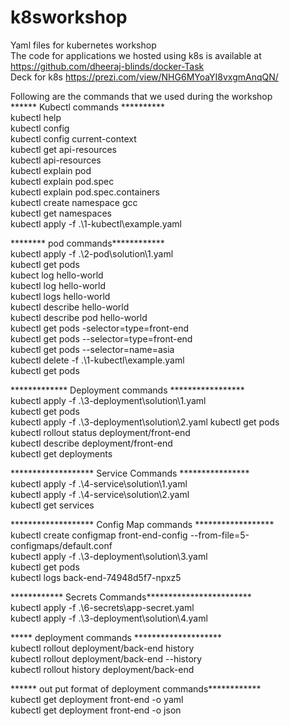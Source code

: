 # k8sworkshop

Yaml files for kubernetes workshop  
The code for applications we hosted using k8s is available at https://github.com/dheeraj-blinds/docker-Task  
Deck for k8s https://prezi.com/view/NHG6MYoaYI8vxgmAnqQN/  


Following are the commands that we used during the workshop   
****** Kubectl commands **********       
 kubectl help  
 kubectl config  
 kubectl config current-context  
 kubectl get api-resources  
 kubectl api-resources  
 kubectl explain pod  
 kubectl explain pod.spec  
 kubectl explain pod.spec.containers  
 kubectl create namespace gcc  
 kubectl get namespaces  
 kubectl apply -f .\1-kubectl\example.yaml  
 
 ******** pod commands************  
 kubectl apply -f .\2-pod\solution\1.yaml    
 kubectl get pods  
 kubect log hello-world  
 kubectl log hello-world  
 kubectl logs hello-world  
 kubectl describe hello-world  
 kubectl describe pod hello-world  
 kubectl get pods -selector=type=front-end  
 kubectl get pods --selector=type=front-end  
 kubectl get pods --selector=name=asia   
 kubectl delete -f .\1-kubectl\example.yaml    
 kubectl get pods  
 
 ************* Deployment commands *****************  
 kubectl apply -f .\3-deployment\solution\1.yaml  
 kubectl get pods  
 kubectl apply -f .\3-deployment\solution\2.yaml
 kubectl get pods  
 kubectl rollout status deployment/front-end  
 kubectl describe deployment/front-end  
 kubectl get deployments  
 
 ******************* Service Commands ****************  
 kubectl apply -f .\4-service\solution\1.yaml  
 kubectl apply -f .\4-service\solution\2.yaml  
 kubectl get services  
 
 ******************* Config Map commands ******************   
 kubectl create configmap front-end-config --from-file=5-configmaps/default.conf  
 kubectl apply -f .\3-deployment\solution\3.yaml  
 kubectl get pods  
 kubectl logs back-end-74948d5f7-npxz5  
 
 ************ Secrets Commands************************  
 kubectl apply -f .\6-secrets\app-secret.yaml  
 kubectl apply -f .\3-deployment\solution\4.yaml  
 
 ***** deployment commands ********************  
 kubectl rollout deployment/back-end history  
 kubectl rollout deployment/back-end --history  
 kubectl rollout history deployment/back-end  
 
 ****** out put format of deployment commands************  
 kubectl get deployment front-end -o yaml  
 kubectl get deployment front-end -o json   
